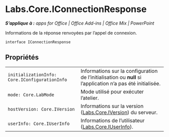 
# Labs.Core.IConnectionResponse

 _**S’applique à :** apps for Office | Office Add-ins | Office Mix | PowerPoint_

Informations de la réponse renvoyées par l’appel de connexion.

```
interface IConnectionResponse
```


## Propriétés


|||
|:-----|:-----|
| `initializationInfo: Core.IConfigurationInfo`|Informations sur la configuration de l’initialisation ou **null** si l’application n’a pas été initialisée.|
| `mode: Core.LabMode`|Mode utilisé pour exécuter l’atelier.|
| `hostVersion: Core.IVersion`|Informations sur la version ([Labs.Core.IVersion](../../reference/office-mix/labs.core.iversion.md)) du serveur.|
| `userInfo: Core.IUserInfo`|Informations de l’utilisateur ([Labs.Core.IUserInfo](../../reference/office-mix/labs.core.iuserinfo.md)).|
